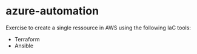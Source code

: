 # azure-automation

Exercise to create a single ressource in AWS using the following IaC tools:
- Terraform
- Ansible
